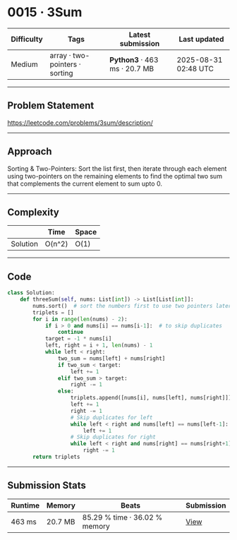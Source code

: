 # 0015 · 3Sum

| Difficulty | Tags | Latest submission | Last updated |
| --- | --- | --- | --- |
| Medium | array · two-pointers · sorting | **Python3** · 463 ms · 20.7 MB | 2025-08-31 02:48 UTC |

---

## Problem Statement
https://leetcode.com/problems/3sum/description/

---

## Approach
Sorting & Two-Pointers: Sort the list first, then iterate through each element using two-pointers on the remaining elements to find the optimal two sum that complements the current element to sum upto 0.

---

## Complexity
| | Time | Space |
|---|---|---|
| Solution | O(n^2) | O(1) |

---

## Code

```python
class Solution:
    def threeSum(self, nums: List[int]) -> List[List[int]]:
        nums.sort()  # sort the numbers first to use two pointers later
        triplets = []
        for i in range(len(nums) - 2):
            if i > 0 and nums[i] == nums[i-1]:  # to skip duplicates
                continue
            target = -1 * nums[i]
            left, right = i + 1, len(nums) - 1
            while left < right:
                two_sum = nums[left] + nums[right]
                if two_sum < target:
                    left += 1
                elif two_sum > target:
                    right -= 1
                else:
                    triplets.append([nums[i], nums[left], nums[right]])
                    left += 1
                    right -= 1
                    # Skip duplicates for left
                    while left < right and nums[left] == nums[left-1]:
                        left += 1
                    # Skip duplicates for right  
                    while left < right and nums[right] == nums[right+1]:
                        right -= 1
        return triplets
```

---

## Submission Stats
| Runtime | Memory | Beats | Submission |
| --- | --- | --- | --- |
| 463 ms | 20.7 MB | 85.29 % time · 36.02 % memory | [View](https://leetcode.com/problems/3sum/submissions/1754188800/) |
